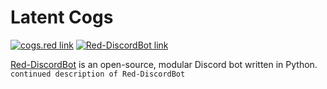# Latent Cogs

[![cogs.red link](https://img.shields.io/badge/cogs.-red-DD0101.svg)](http://cogs.red/cogs/PingSquad/latent-cogs)
[![Red-DiscordBot link](https://img.shields.io/badge/Discord-Red%20Bot-red.svg)](https://github.com/Twentysix26/Red-DiscordBot)

[Red-DiscordBot](https://github.com/Twentysix26/Red-DiscordBot) is an open-source, modular Discord bot written in Python.  
`continued description of Red-DiscordBot`
